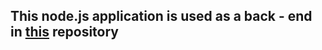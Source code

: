 ## This node.js application is used as a back - end in [this](https://github.com/Nikos-Moutafis/Angular-products-frontend) repository
